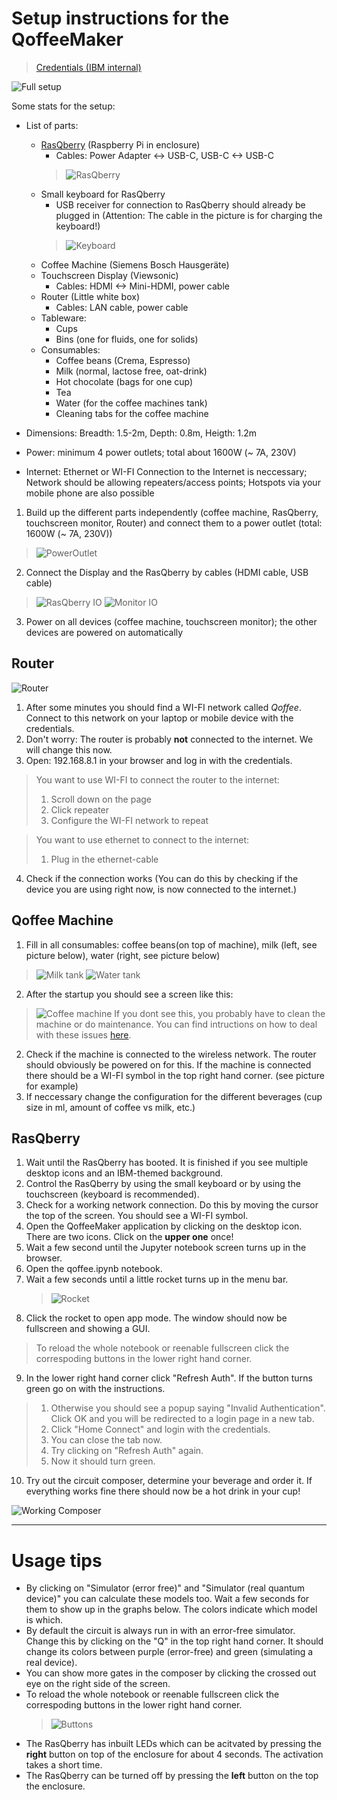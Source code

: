 # Setup instructions for the QoffeeMaker

> [Credentials (IBM internal)](https://ibm.box.com/s/wbe3ea8rxpea7ou7vwbhhbwct4vcket1)

![Full setup](QoffeeMaker1.jpg)

Some stats for the setup:

- List of parts:
  -  [RasQberry](https://rasqberry.org/) (Raspberry Pi in enclosure)
     -  Cables: Power Adapter <-> USB-C, USB-C <-> USB-C
      > ![RasQberry](QoffeeMaker8.jpg)
  -  Small keyboard for RasQberry 
     -  USB receiver for connection to RasQberry should already be plugged in (Attention: The cable in the picture is for charging the keyboard!)
      > ![Keyboard](QoffeeMaker9.jpg)
  -  Coffee Machine (Siemens Bosch Hausgeräte)
  -  Touchscreen Display (Viewsonic)
     -  Cables: HDMI <-> Mini-HDMI, power cable
  -  Router (Little white box)
     -  Cables: LAN cable, power cable
  -  Tableware:
     -  Cups
     -  Bins (one for fluids, one for solids)
  -  Consumables: 
     -  Coffee beans (Crema, Espresso)
     -  Milk (normal, lactose free, oat-drink)
     -  Hot chocolate (bags for one cup)
     -  Tea
     -  Water (for the coffee machines tank)
     -  Cleaning tabs for the coffee machine

- Dimensions: Breadth: 1.5-2m, Depth: 0.8m, Heigth: 1.2m
- Power: minimum 4 power outlets; total about 1600W (~ 7A, 230V)
- Internet: Ethernet or WI-FI Connection to the Internet is neccessary; Network should be allowing repeaters/access points; Hotspots via your mobile phone are also possible

1. Build up the different parts independently (coffee machine, RasQberry, touchscreen monitor, Router) and connect them to a power outlet (total: 1600W (~ 7A, 230V))
> ![PowerOutlet](QoffeeMaker12.jpg)
2. Connect the Display and the RasQberry by cables (HDMI cable, USB cable)
> ![RasQberry IO](QoffeeMaker5.jpg)
> ![Monitor IO](QoffeeMaker6.jpg)
3. Power on all devices (coffee machine, touchscreen monitor); the other devices are powered on automatically

## Router 

![Router](QoffeeMaker3.jpg)

1. After some minutes you should find a WI-FI network called *Qoffee*. Connect to this network on your laptop or mobile device with the credentials.
2. Don't worry: The router is probably **not** connected to the internet. We will change this now.
3. Open: 192.168.8.1 in your browser and log in with the credentials.

> You want to use WI-FI to connect the router to the internet:
> 1. Scroll down on the page
> 2. Click repeater
> 3. Configure the WI-FI network to repeat

> You want to use ethernet to connect to the internet:
> 1. Plug in the ethernet-cable

4. Check if the connection works (You can do this by checking if the device you are using right now, is now connected to the internet.)

## Qoffee Machine

1. Fill in all consumables: coffee beans(on top of machine), milk (left, see picture below), water (right, see picture below)
>![Milk tank](QoffeeMaker10.jpg)
>![Water tank](QoffeeMaker11.jpg)
2. After the startup you should see a screen like this: 

>![Coffee machine](QoffeeMaker2.jpg)
If you dont see this, you probably have to clean the machine or do maintenance. You can find intructions on how to deal with these issues [here](https://www.siemens-home.bsh-group.com/de/kundendienst/pflege-reinigung/kaffeemaschinen).

2. Check if the machine is connected to the wireless network. The router should obviously be powered on for this. If the machine is connected there should be a WI-FI symbol in the top right hand corner. (see picture for example)
3. If neccessary change the configuration for the different beverages (cup size in ml, amount of coffee vs milk, etc.)

## RasQberry
1. Wait until the RasQberry has booted. It is finished if you see multiple desktop icons and an IBM-themed background.
2. Control the RasQberry by using the small keyboard or by using the touchscreen (keyboard is recommended).
3. Check for a working network connection. Do this by moving the cursor the top of the screen. You should see a WI-FI symbol.
4. Open the QoffeeMaker application by clicking on the desktop icon. There are two icons. Click on the **upper one** once!
5. Wait a few second until the Jupyter notebook screen turns up in the browser.
6. Open the qoffee.ipynb notebook.
7. Wait a few seconds until a little rocket turns up in the menu bar.
   >![Rocket](QoffeeMaker13.png)
8. Click the rocket to open app mode. The window should now be fullscreen and showing a GUI.
> To reload the whole notebook or reenable fullscreen click the correspoding buttons in the lower right hand corner.
9. In the lower right hand corner click "Refresh Auth". If the button turns green go on with the instructions. 
> 1. Otherwise you should see a popup saying "Invalid Authentication". Click OK and you will be redirected to a login page in a new tab.
> 2. Click "Home Connect" and login with the credentials. 
> 3. You can close the tab now.
> 4. Try clicking on "Refresh Auth" again. 
> 5. Now it should turn green.

10. Try out the circuit composer, determine your beverage and order it. If everything works fine there should now be a hot drink in your cup!

![Working Composer](QoffeeMaker7.jpg)

---

# Usage tips

- By clicking on "Simulator (error free)" and "Simulator (real quantum device)" you can calculate these models too. Wait a few seconds for them to show up in the graphs below. The colors indicate which model is which.
- By default the circuit is always run in with an error-free simulator. Change this by clicking on the "Q" in the top right hand corner. It should change its colors between purple (error-free) and green (simulating a real device). 
- You can show more gates in the composer by clicking the crossed out eye on the right side of the screen.
- To reload the whole notebook or reenable fullscreen click the correspoding buttons in the lower right hand corner.
   > ![Buttons](QoffeeMaker14.png)
- The RasQberry has inbuilt LEDs which can be acitvated by pressing the **right** button on top of the enclosure for about 4 seconds. The activation takes a short time.
- The RasQberry can be turned off by pressing the **left** button on the top the enclosure.

